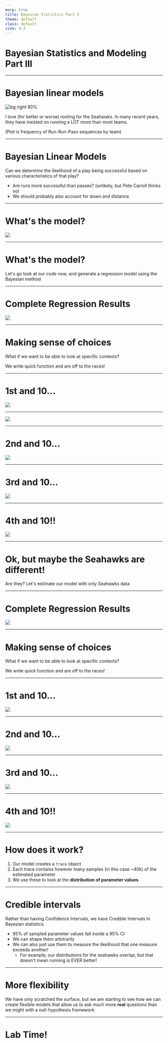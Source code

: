 ```yaml
---
marp: true
title: Bayesian Statistics Part 3
theme: default
class: default
size: 4:3
---
```


# Bayesian Statistics and Modeling<br>Part III

---

# Bayesian linear models

![bg right 90%](rrp_frequency.png)

I love (for better or worse) rooting for the Seahawks. In many recent years, they have insisted on running a LOT more than most teams.

(Plot is frequency of Run-Run-Pass sequences by team)

---

# Bayesian Linear Models

Can we determine the likelihood of a play being successful based on various characteristics of that play?

- Are runs more successful than passes? (unlikely, but Pete Carroll thinks so)
- We should probably also account for down and distance


---

# What's the model?

![](football_dag.png)

---

# What's the model?

Let's go look at our code now, and generate a regression model using the Bayesian method

---


# Complete Regression Results

![](bayes_nfl/bayes_nfl.png)

---

# Making sense of choices

What if we want to be able to look at specific contexts?

We write quick function and are off to the races!

---

# 1st and 10...

![](bayes_nfl/nfl_1st_10.png)

---

![](first_down.jpg)

---

# 2nd and 10...

![](bayes_nfl/nfl_2nd_10.png)

---

# 3rd and 10...

![](bayes_nfl/nfl_3rd_10.png)

---

# 4th and 10!!

![](bayes_nfl/nfl_4th_10.png)

---

# Ok, but maybe the Seahawks are different!

Are they? Let's estimate our model with only Seahawks data

---

# Complete Regression Results

![](bayes_nfl/bayes_sea.png)

---

# Making sense of choices

What if we want to be able to look at specific contexts?

We write quick function and are off to the races!

---

# 1st and 10...

![](bayes_nfl/sea_1st_10.png)

---

# 2nd and 10...

![](bayes_nfl/sea_2nd_10.png)

---

# 3rd and 10...

![](bayes_nfl/sea_3rd_10.png)

---

# 4th and 10!!

![](bayes_nfl/sea_4th_10.png)

---

# How does it work?

1. Our model creates a `trace` object
2. Each trace contains however many samples (in this case ~40k) of the estimated parameter
3. We use these to look at the **distribution of parameter values**

---

# Credible intervals

Rather than having Confidence Intervals, we have Credible Intervals in Bayesian statistics.
- 95% of sampled parameter values fall inside a 95% CI
- We can shape them arbitrarily
- We can also just use them to measure the likelihood that one measure exceeds another!
    - For example, our distributions for the seahawks overlap, but that doesn't mean running is EVER better!

---

# More flexibility

We have only scratched the surface, but we are starting to see how we can create flexible models that allow us to ask much more **real** questions than we might with a null-hypothesis framework

---

# Lab Time!
